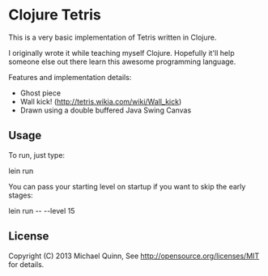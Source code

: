 # Clojure Tetris

This is a very basic implementation of Tetris written in Clojure.

I originally wrote it while teaching myself Clojure. Hopefully it'll help someone else out there learn this
awesome programming language.

Features and implementation details:
+ Ghost piece
+ Wall kick! (http://tetris.wikia.com/wiki/Wall_kick)
+ Drawn using a double buffered Java Swing Canvas

## Usage

To run, just type:

   lein run

You can pass your starting level on startup if you want to skip the early stages:

   lein run -- --level 15

## License

Copyright (C) 2013 Michael Quinn, See http://opensource.org/licenses/MIT for details.
